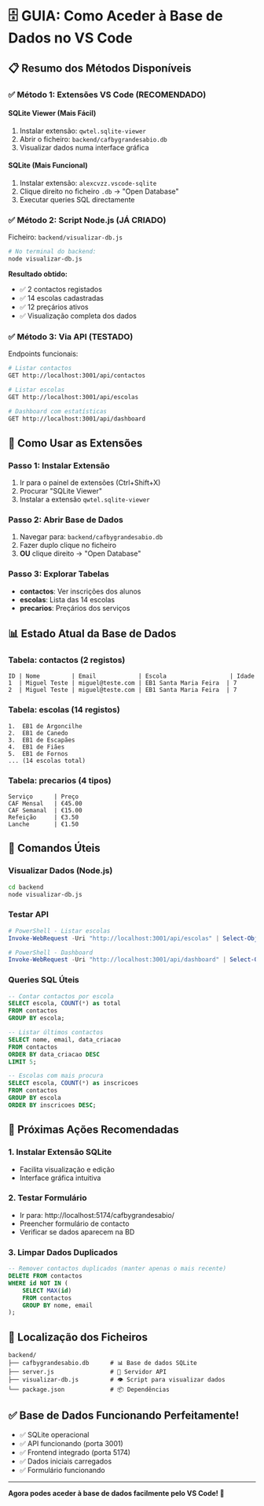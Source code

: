 # 🗄️ **GUIA: Como Aceder à Base de Dados no VS Code**

## 📋 **Resumo dos Métodos Disponíveis**

### **✅ Método 1: Extensões VS Code (RECOMENDADO)**

#### **SQLite Viewer** (Mais Fácil)

1. Instalar extensão: `qwtel.sqlite-viewer`
2. Abrir o ficheiro: `backend/cafbygrandesabio.db`
3. Visualizar dados numa interface gráfica

#### **SQLite** (Mais Funcional)

1. Instalar extensão: `alexcvzz.vscode-sqlite`
2. Clique direito no ficheiro `.db` → "Open Database"
3. Executar queries SQL directamente

### **✅ Método 2: Script Node.js (JÁ CRIADO)**

Ficheiro: `backend/visualizar-db.js`

```bash
# No terminal do backend:
node visualizar-db.js
```

**Resultado obtido:**

- ✅ 2 contactos registados
- ✅ 14 escolas cadastradas
- ✅ 12 preçários ativos
- ✅ Visualização completa dos dados

### **✅ Método 3: Via API (TESTADO)**

Endpoints funcionais:

```bash
# Listar contactos
GET http://localhost:3001/api/contactos

# Listar escolas
GET http://localhost:3001/api/escolas

# Dashboard com estatísticas
GET http://localhost:3001/api/dashboard
```

## 🎯 **Como Usar as Extensões**

### **Passo 1: Instalar Extensão**

1. Ir para o painel de extensões (Ctrl+Shift+X)
2. Procurar "SQLite Viewer"
3. Instalar a extensão `qwtel.sqlite-viewer`

### **Passo 2: Abrir Base de Dados**

1. Navegar para: `backend/cafbygrandesabio.db`
2. Fazer duplo clique no ficheiro
3. **OU** clique direito → "Open Database"

### **Passo 3: Explorar Tabelas**

- **contactos**: Ver inscrições dos alunos
- **escolas**: Lista das 14 escolas
- **precarios**: Preçários dos serviços

## 📊 **Estado Atual da Base de Dados**

### **Tabela: contactos (2 registos)**

```
ID | Nome         | Email            | Escola                  | Idade
1  | Miguel Teste | miguel@teste.com | EB1 Santa Maria Feira  | 7
2  | Miguel Teste | miguel@teste.com | EB1 Santa Maria Feira  | 7
```

### **Tabela: escolas (14 registos)**

```
1.  EB1 de Argoncilhe
2.  EB1 de Canedo
3.  EB1 de Escapães
4.  EB1 de Fiães
5.  EB1 de Fornos
... (14 escolas total)
```

### **Tabela: precarios (4 tipos)**

```
Serviço      | Preço
CAF Mensal   | €45.00
CAF Semanal  | €15.00
Refeição     | €3.50
Lanche       | €1.50
```

## 🔧 **Comandos Úteis**

### **Visualizar Dados (Node.js)**

```bash
cd backend
node visualizar-db.js
```

### **Testar API**

```powershell
# PowerShell - Listar escolas
Invoke-WebRequest -Uri "http://localhost:3001/api/escolas" | Select-Object -ExpandProperty Content

# PowerShell - Dashboard
Invoke-WebRequest -Uri "http://localhost:3001/api/dashboard" | Select-Object -ExpandProperty Content
```

### **Queries SQL Úteis**

```sql
-- Contar contactos por escola
SELECT escola, COUNT(*) as total
FROM contactos
GROUP BY escola;

-- Listar últimos contactos
SELECT nome, email, data_criacao
FROM contactos
ORDER BY data_criacao DESC
LIMIT 5;

-- Escolas com mais procura
SELECT escola, COUNT(*) as inscricoes
FROM contactos
GROUP BY escola
ORDER BY inscricoes DESC;
```

## 🎯 **Próximas Ações Recomendadas**

### **1. Instalar Extensão SQLite**

- Facilita visualização e edição
- Interface gráfica intuitiva

### **2. Testar Formulário**

- Ir para: http://localhost:5174/cafbygrandesabio/
- Preencher formulário de contacto
- Verificar se dados aparecem na BD

### **3. Limpar Dados Duplicados**

```sql
-- Remover contactos duplicados (manter apenas o mais recente)
DELETE FROM contactos
WHERE id NOT IN (
    SELECT MAX(id)
    FROM contactos
    GROUP BY nome, email
);
```

## 📁 **Localização dos Ficheiros**

```
backend/
├── cafbygrandesabio.db      # 📊 Base de dados SQLite
├── server.js                # 🚀 Servidor API
├── visualizar-db.js         # 👁️ Script para visualizar dados
└── package.json             # 📦 Dependências
```

## ✅ **Base de Dados Funcionando Perfeitamente!**

- ✅ SQLite operacional
- ✅ API funcionando (porta 3001)
- ✅ Frontend integrado (porta 5174)
- ✅ Dados iniciais carregados
- ✅ Formulário funcionando

---

**Agora podes aceder à base de dados facilmente pelo VS Code! 🎉**
